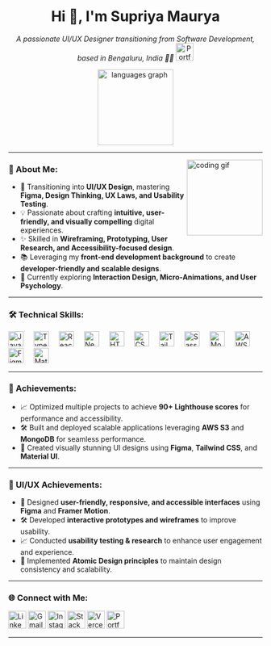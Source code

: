 <h1 align="center">Hi 👋, I'm Supriya Maurya</h1>

<p align="center">
  <i>A passionate UI/UX Designer transitioning from Software Development, based in Bengaluru, India 🎨🚀</i>
    <a href="https://my-portfolio-izav.vercel.app/my-portfolio" target="_blank"><img src="https://img.shields.io/static/v1?message=Portfolio&logo=google-chrome&label=&color=4285F4&logoColor=white&labelColor=&style=for-the-badge" height="35" alt="Portfolio" /></a>
</p>

<div align="center">

  <img src="https://github-readme-stats.vercel.app/api/top-langs?username=maurodesouza&locale=en&hide_title=false&layout=compact&card_width=320&langs_count=5&theme=dracula&hide_border=false" height="150" alt="languages graph" />
</div>

---

<img align="right" height="150" src="https://i.imgflip.com/65efzo.gif" alt="coding gif" />

### 🎨 About Me:
- 🌱 Transitioning into **UI/UX Design**, mastering **Figma, Design Thinking, UX Laws, and Usability Testing**.
- 💡 Passionate about crafting **intuitive, user-friendly, and visually compelling** digital experiences.
- ✨ Skilled in **Wireframing, Prototyping, User Research, and Accessibility-focused design**.
- 📚 Leveraging my **front-end development background** to create **developer-friendly and scalable designs**.
- 🚀 Currently exploring **Interaction Design, Micro-Animations, and User Psychology**.

---

### 🛠️ Technical Skills:
<div align="left">
  <img src="https://cdn.jsdelivr.net/gh/devicons/devicon/icons/javascript/javascript-original.svg" height="30" alt="JavaScript logo" />
  <img width="12" />
  <img src="https://cdn.jsdelivr.net/gh/devicons/devicon/icons/typescript/typescript-original.svg" height="30" alt="TypeScript logo" />
  <img width="12" />
  <img src="https://cdn.jsdelivr.net/gh/devicons/devicon/icons/react/react-original.svg" height="30" alt="React logo" />
  <img width="12" />
  <img src="https://i.pinimg.com/736x/4a/2b/e7/4a2be73b1e2efb44355436c40bf496dd.jpg" height="30" alt="Next.js logo" />
  <img width="12" />
  <img src="https://cdn.jsdelivr.net/gh/devicons/devicon/icons/html5/html5-original.svg" height="30" alt="HTML5 logo" />
  <img width="12" />
  <img src="https://cdn.jsdelivr.net/gh/devicons/devicon/icons/css3/css3-original.svg" height="30" alt="CSS3 logo" />
  <img width="12" />
  <img src="https://upload.wikimedia.org/wikipedia/commons/thumb/d/d5/Tailwind_CSS_Logo.svg/2560px-Tailwind_CSS_Logo.svg.png" height="30" alt="Tailwind CSS logo" />
  <img width="12" />
  <img src="https://cdn.jsdelivr.net/gh/devicons/devicon/icons/sass/sass-original.svg" height="30" alt="Sass logo" />
  <img width="12" />
  <img src="https://cdn.jsdelivr.net/gh/devicons/devicon/icons/mongodb/mongodb-original.svg" height="30" alt="MongoDB logo" />
  <img width="12" />
  <img src="https://encrypted-tbn0.gstatic.com/images?q=tbn:ANd9GcTpE_FMZWQxFaiRwuJr7yDwmcVrhVbUibzHTQ&s" height="30" alt="AWS logo" />
  <img width="12" />
  <img src="https://cdn.jsdelivr.net/gh/devicons/devicon/icons/figma/figma-original.svg" height="30" alt="Figma logo" />
  <img width="12" />
  <img src="https://cdn.jsdelivr.net/gh/devicons/devicon/icons/materialui/materialui-original.svg" height="30" alt="Material UI logo" />
</div>

---

### 🌟 Achievements:
- 📈 Optimized multiple projects to achieve **90+ Lighthouse scores** for performance and accessibility.
- 🛠️ Built and deployed scalable applications leveraging **AWS S3** and **MongoDB** for seamless performance.
- 🎨 Created visually stunning UI designs using **Figma**, **Tailwind CSS**, and **Material UI**.

---

### 🌟 UI/UX Achievements:
- 🎨 Designed **user-friendly, responsive, and accessible interfaces** using **Figma** and **Framer Motion**.
- 🛠️ Developed **interactive prototypes and wireframes** to improve usability.
- 📈 Conducted **usability testing & research** to enhance user engagement and experience.
- 🚀 Implemented **Atomic Design principles** to maintain design consistency and scalability.
  
---

### 🌐 Connect with Me:
<div align="left">
  <a href="https://www.linkedin.com/in/supriya-maurya-34a85b1a7/" target="_blank"><img src="https://img.shields.io/static/v1?message=LinkedIn&logo=linkedin&label=&color=0077B5&logoColor=white&labelColor=&style=for-the-badge" height="35" alt="LinkedIn" /></a>
  <a href="mailto:supriyam224@gmail.com" target="_blank"><img src="https://img.shields.io/static/v1?message=Gmail&logo=gmail&label=&color=D14836&logoColor=white&labelColor=&style=for-the-badge" height="35" alt="Gmail" /></a>
  <a href="https://www.instagram.com/supri_241d/" target="_blank"><img src="https://img.shields.io/static/v1?message=Instagram&logo=instagram&label=&color=E4405F&logoColor=white&labelColor=&style=for-the-badge" height="35" alt="Instagram" /></a>
  <a href="https://stackoverflow.com/users/16771918/supriya-maurya" target="_blank"><img src="https://img.shields.io/static/v1?message=StackOverflow&logo=stackoverflow&label=&color=FE7A16&logoColor=white&labelColor=&style=for-the-badge" height="35" alt="StackOverflow" /></a>
  <a href="https://vercel.com/supriya-mauryas-projects" target="_blank"><img src="https://img.shields.io/static/v1?message=Vercel&logo=vercel&label=&color=000000&logoColor=white&labelColor=&style=for-the-badge" height="35" alt="Vercel" /></a>
  <a href="https://my-portfolio-izav.vercel.app/my-portfolio" target="_blank"><img src="https://img.shields.io/static/v1?message=Portfolio&logo=google-chrome&label=&color=4285F4&logoColor=white&labelColor=&style=for-the-badge" height="35" alt="Portfolio" /></a>
</div>

---

